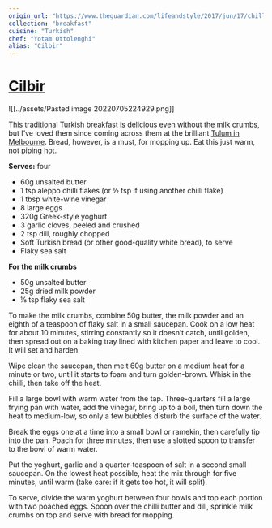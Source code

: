 ```yaml
---
origin_url: "https://www.theguardian.com/lifeandstyle/2017/jun/17/chilli-butter-recipes-cilbir-sumac-chicken-baked-eggs-chard-yotam-ottolenghi"
collection: "breakfast"
cuisine: "Turkish"
chef: "Yotam Ottolenghi"
alias: "Cilbir"
---
```

# [Cilbir](https://www.theguardian.com/lifeandstyle/2017/jun/17/chilli-butter-recipes-cilbir-sumac-chicken-baked-eggs-chard-yotam-ottolenghi)

![[../assets/Pasted image 20220705224929.png]]

This traditional Turkish breakfast is delicious even without the milk crumbs, but I’ve loved them since coming across them at the brilliant [Tulum in Melbourne](http://tulumrestaurant.com.au/). Bread, however, is a must, for mopping up. Eat this just warm, not piping hot.

**Serves:** four
* 60g unsalted butter
* 1 tsp aleppo chilli flakes (or ½ tsp if using another chilli flake)
* 1 tbsp white-wine vinegar
* 8 large eggs
* 320g Greek-style yoghurt
* 3 garlic cloves, peeled and crushed
* 2 tsp dill, roughly chopped
* Soft Turkish bread (or other good-quality white bread), to serve
* Flaky sea salt

**For the milk crumbs**
* 50g unsalted butter
* 25g dried milk powder
* ⅛ tsp flaky sea salt

To make the milk crumbs, combine 50g butter, the milk powder and an eighth of a teaspoon of flaky salt in a small saucepan. Cook on a low heat for about 10 minutes, stirring constantly so it doesn’t catch, until golden, then spread out on a baking tray lined with kitchen paper and leave to cool. It will set and harden.

Wipe clean the saucepan, then melt 60g butter on a medium heat for a minute or two, until it starts to foam and turn golden-brown. Whisk in the chilli, then take off the heat.

Fill a large bowl with warm water from the tap. Three-quarters fill a large frying pan with water, add the vinegar, bring up to a boil, then turn down the heat to medium-low, so only a few bubbles disturb the surface of the water.

Break the eggs one at a time into a small bowl or ramekin, then carefully tip into the pan. Poach for three minutes, then use a slotted spoon to transfer to the bowl of warm water.

Put the yoghurt, garlic and a quarter-teaspoon of salt in a second small saucepan. On the lowest heat possible, heat the mix through for five minutes, until warm (take care: if it gets too hot, it will split).

To serve, divide the warm yoghurt between four bowls and top each portion with two poached eggs. Spoon over the chilli butter and dill, sprinkle milk crumbs on top and serve with bread for mopping.